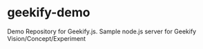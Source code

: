 # geekify-demo
Demo Repository for Geekify.js. Sample node.js server for Geekify Vision/Concept/Experiment
